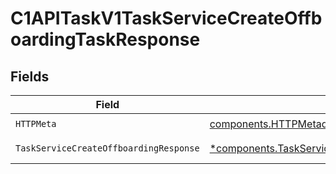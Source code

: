 # C1APITaskV1TaskServiceCreateOffboardingTaskResponse


## Fields

| Field                                                                                                               | Type                                                                                                                | Required                                                                                                            | Description                                                                                                         |
| ------------------------------------------------------------------------------------------------------------------- | ------------------------------------------------------------------------------------------------------------------- | ------------------------------------------------------------------------------------------------------------------- | ------------------------------------------------------------------------------------------------------------------- |
| `HTTPMeta`                                                                                                          | [components.HTTPMetadata](../../models/components/httpmetadata.md)                                                  | :heavy_check_mark:                                                                                                  | N/A                                                                                                                 |
| `TaskServiceCreateOffboardingResponse`                                                                              | [*components.TaskServiceCreateOffboardingResponse](../../models/components/taskservicecreateoffboardingresponse.md) | :heavy_minus_sign:                                                                                                  | Successful response                                                                                                 |